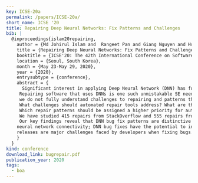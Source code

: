 ```yaml
---
key: ICSE-20a
permalink: /papers/ICSE-20a/
short_name: ICSE '20
title: Repairing Deep Neural Networks: Fix Patterns and Challenges
bib: |
  @inproceedings{islam20repairing,
    author = {Md Johirul Islam and  Rangeet Pan and Giang Nguyen and Hridesh Rajan},
    title = {Repairing Deep Neural Networks: Fix Patterns and Challenges},
    booktitle = {ICSE'20: The 42th International Conference on Software Engineering},
    location = {Seoul, South Korea},
    month = {May 23-May 29, 2020},
    year = {2020},
    entrysubtype = {conference},
    abstract = {
      Significant interest in applying Deep Neural Network (DNN) has fueled the need to support engineering of software that uses DNNs.
     Repairing software that uses DNNs is one such unmistakable SE need where automated tools could be very helpful; however,
     we do not fully understand challenges to repairing and patterns that are utilized when manually repairing them. 
     What challenges should automated repair tools address? What are the repair patterns whose automation could help developers?
     Which repair patterns should be assigned a higher priority for automation? This work presents a comprehensive study of bug fix patterns to address these questions.
     We have studied 415 repairs from StackOverflow and 555 repairs from GitHub for five popular deep learning libraries Caffe, Keras, TensorFlow, Theano, and Torch to understand challenges in repairs and bug repair patterns.
     Our key findings reveal that DNN bug fix patterns are distinctive compared to traditional bug fix patterns; the most common bug fix patterns are fixing data dimension and
    neural network connectivity; DNN bug fixes have the potential to introduce adversarial vulnerabilities; DNN bug fixes frequently introduce new bugs; and DNN bug localization, reuse of trained model, and coping with frequent
    releases are major challenges faced by developers when fixing bugs. We also contribute a benchmark of 667 DNN (bug, repair) instances.
    }
  }
kind: conference
download_link: bugrepair.pdf
publication_year: 2020
tags:
  - boa
---
```

